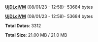 [**UjDLciVM**](/data/UjDLciVM.txt) (08/01/23 - 12:58)- 53684 bytes

[**UjDLciVM**](/data/UjDLciVM.txt) (08/01/23 - 12:58)- 53684 bytes

**Total Datas**: 3312

**Total Size**: 21.00 MB / 21.0 MB